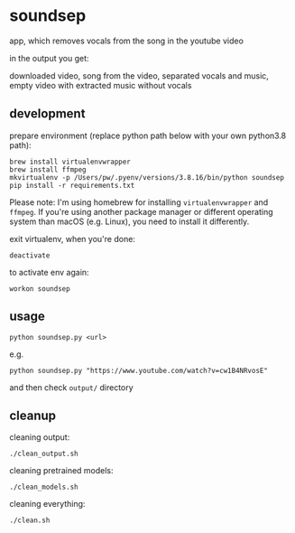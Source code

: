 # soundsep
app, which removes vocals from the song in the youtube video

in the output you get:

downloaded video, song from the video, separated vocals and music, empty video with extracted music without vocals

## development

prepare environment (replace python path below with your own python3.8 path):

```
brew install virtualenvwrapper
brew install ffmpeg
mkvirtualenv -p /Users/pw/.pyenv/versions/3.8.16/bin/python soundsep
pip install -r requirements.txt
```

Please note: I'm using homebrew for installing `virtualenvwrapper` and `ffmpeg`.
If you're using another package manager or different operating system than macOS (e.g. Linux), you need to install it differently.

exit virtualenv, when you're done:

```
deactivate
```

to activate env again:

```
workon soundsep
```

## usage

```
python soundsep.py <url>
```

e.g.

```
python soundsep.py "https://www.youtube.com/watch?v=cw1B4NRvosE"
```

and then check `output/` directory

## cleanup

cleaning output:

```
./clean_output.sh
```

cleaning pretrained models:

```
./clean_models.sh
```

cleaning everything:

```
./clean.sh
```
